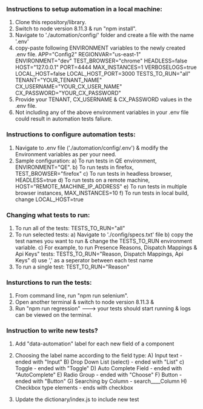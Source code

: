 
### Instructions to setup automation in a local machine:
1. Clone this repository/library.
2. Switch to node version 8.11.3 & run "npm install".
3. Navigate to './automation/config/' folder and create a file with the name '.env'
4. copy-paste following ENVIRONMENT variables to the newly created .env file.
      APP="Config2"
      REGIONVAR="us-east-1"
      ENVIRONMENT="dev"
      TEST_BROWSER="chrome"
      HEADLESS=false
      HOST="127.0.0.1"
      PORT=4444
      MAX_INSTANCES=1
      VERBOSELOGS=true
      LOCAL_HOST=false
      LOCAL_HOST_PORT=3000
      TESTS_TO_RUN="all"
      TENANT="YOUR_TENANT_NAME"
      CX_USERNAME="YOUR_CX_USER_NAME"
      CX_PASSWORD="YOUR_CX_PASSWORD"
5. Provide your TENANT, CX_USERNAME & CX_PASSWORD values in the .env file.
6. Not including any of the above environment variables in your .env file could result in automation tests faliure.

### Instructions to configure automation tests:
1. Navigate to .env file ('./automation/config/.env') & modify the Environment variables as per your need.
2. Sample configuration:
   a) To run tests in QE environment, ENVIRONMENT="QE".
   b) To run tests in firefox, TEST_BROWSER="firefox"
   c) To run tests in headless browser, HEADLESS=true
   d) To run tests on a remote machine, HOST="REMOTE_MACHINE_IP_ADDRESS"
   e) To run tests in multiple browser instances, MAX_INSTANCES=10
   f) To run tests in local build, change LOCAL_HOST=true

### Changing what tests to run:
1. To run all of the tests: TESTS_TO_RUN="all"
2. To run selected tests:
   a) Navigate to './config/specs.txt' file
   b) copy the test names you want to run & change the TESTS_TO_RUN environment variable.
   c) For example, to run Presence Reasons, Dispatch Mappings & Api Keys" tests: TESTS_TO_RUN="Reason, Dispatch Mappings, Api Keys"
   d) use ',' as a seperator between each test name
3. To run a single test: TEST_TO_RUN="Reason"

### Insturctions to run the tests:
1. From command line, run "npm run selenium".
2. Open another terminal & switch to node version 8.11.3 &
3. Run "npm run regression" ---> your tests should start running & logs can be viewed on the terminal.


### Instruction to write new tests?

1. Add "data-automation" label for each new field of a component

2. Choosing the label name according to the field type:
    A) Input text - ended with "Input"
    B) Drop Down List (select) - ended with "List" 
    c) Toggle - ended with "Toggle"
    D) Auto Complete Field - ended with "AutoComplete"
    E) Radio Group - ended with "Choose"
    F) Button - ended with "Button"
    G) Searching by Column  - search____Column
    H) Checkbox type elements - ends with checkbox

3. Update the dictionary/index.js to include new test